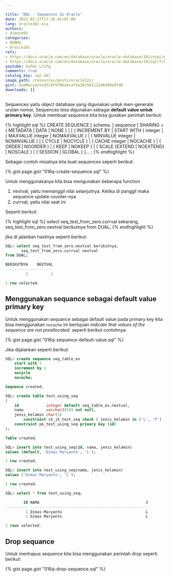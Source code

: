 ```yaml
---

title: "DDL - Sequences di Oracle"
date: 2021-02-27T17:26:41+07:00
lang: oracle18c-oca
authors:
- dimasm93
categories:
- RDBMS
- Oracle18c
refs: 
- https://docs.oracle.com/en/database/oracle/oracle-database/19/cncpt/partitions-views-and-other-schema-objects.html#GUID-29E19A46-D91F-4EEB-BD0C-E65A89F2F59B
- https://docs.oracle.com/en/database/oracle/oracle-database/19/sqlrf/CREATE-SEQUENCE.html#GUID-E9C78A8C-615A-4757-B2A8-5E6EFB130571
youtube: kxPmi_L7iFg
comments: true
catalog_key: sql-ddl
image_path: /resources/posts/oracle12c/
gist: dimMaryanto93/8f9f0ba4caf5a28c56111246499e97d0
downloads: []
---
```


Sequences yaitu object database yang digunakan untuk men-generate urutan nomor, Sequences bisa digunakan sebagai **default value untuk primary key**. Untuk membuat sequence kita bisa gunakan perintah berikut:

<!--more-->

{% highlight sql %}
CREATE SEQUENCE [ schema. ] sequence
  [ SHARING = { METADATA | DATA | NONE } ]
  [ { INCREMENT BY | START WITH } integer
  | { MAXVALUE integer | NOMAXVALUE }
  | { MINVALUE integer | NOMINVALUE }
  | { CYCLE | NOCYCLE }
  | { CACHE integer | NOCACHE }
  | { ORDER | NOORDER }
  | { KEEP | NOKEEP }
  | { SCALE {EXTEND | NOEXTEND} | NOSCALE }
  | { SESSION | GLOBAL }
  ]...
;
{% endhighlight %}

Sebagai contoh misalnya kita buat sequences seperti berikut:

{% gist page.gist "016q-create-sequence.sql" %}

Untuk menggunakanya kita bisa mengunakan beberapa function 

1. nextval, yaitu memanggil nilai selanjutnya. Ketika di panggil maka sequence update counter-nya
2. currval, yaitu nilai saat ini

Seperti berikut:

{% highlight sql %}
select seq_test_from_zero.currval sekarang,
       seq_test_from_zero.nextval berikutnya
from DUAL;
{% endhighlight %}

jika di jalankan hasilnya seperti berikut:

```sql
SQL> select seq_test_from_zero.nextval berikutnya,
       seq_test_from_zero.currval nextval
from DUAL;

BERIKUTNYA    NEXTVAL
---------- ----------
         1          1

1 row selected.
```

## Menggunakan sequance sebagai default value primary key

Untuk menggunakan sequance sebagai default value pada primary key kita bisa menggunakan `nocache` ini bertujuan _indicate that values of the sequence are not preallocated_. seperti berikut contohnya:

{% gist page.gist "016q-sequence-default-value.sql" %}

Jika dijalankan seperti berikut:

```sql
SQL> create sequence seq_table_ex
    start with 1
    increment by 1
    nocycle
    nocache;

Sequence created.

SQL> create table test_using_seq
(
    id            integer default seq_table_ex.nextval,
    nama          varchar2(50) not null,
    jenis_kelamin char(1)
        constraint ck_jk_test_seq check ( jenis_kelamin in ('L', 'P') ),
    constraint pk_test_using_seq primary key (id)
);

Table created.

SQL> insert into test_using_seq(id, nama, jenis_kelamin)
values (default, 'Dimas Maryanto', 'L');

1 row created.

SQL> insert into test_using_seq(nama, jenis_kelamin)
values ('Dimas Maryanto', 'L');

1 row created.

SQL> select * from test_using_seq;

        ID NAMA                                               J
---------- -------------------------------------------------- -
         1 Dimas Maryanto                                     L
         2 Dimas Maryanto                                     L

2 rows selected.
```

## Drop sequance

Untuk menhapus sequence kita bisa menggunakan perintah drop seperti berikut:

{% gist page.gist "016q-drop-sequence.sql" %}